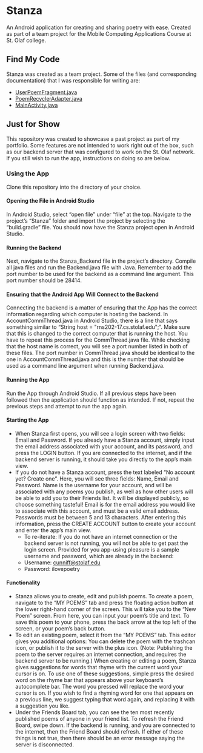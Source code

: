 # Stanza
An Android application for creating and sharing poetry with ease. Created as part of a team project for the Mobile Computing Applications Course at St. Olaf college.

## Find My Code
Stanza was created as a team project. Some of the files (and corresponding documentation) that I was responsible for writing are:
* [UserPoemFragment.java](./Stanza/app/src/main/java/com/example/stanza/UserPoemFragment.java)
* [PoemRecyclerAdapter.java](./Stanza/app/src/main/java/com/example/stanza/PoemRecyclerAdapter.java)
* [MainActivity.java](./Stanza/app/src/main/java/com/example/stanza/MainActivity.java)

## Just for Show
This repository was created to showcase a past project as part of my portfolio. Some features are not intended to work right out of the box, such as our backend server that was configured to work on the St. Olaf network. If you still wish to run the app, instructions on doing so are below.

### Using the App


Clone this repository into the directory of your choice.

#### Opening the File in Android Studio
In Android Studio, select “open file” under “file” at the top. Navigate to the project’s “Stanza” folder and import the project by selecting the “build.gradle” file. You should now have the Stanza project open in Android Studio.

#### Running the Backend
Next, navigate to the Stanza_Backend file in the project’s directory. Compile all java files and run the Backend.java file with Java. Remember to add the port number to be used for the backend as a command line argument. This port number should be 28414.

#### Ensuring that the Android App Will Connect to the Backend
Connecting the backend is a matter of ensuring that the App has the correct information regarding which computer is hosting the backend. In AccountCommThread.java in Android Studio, there is a line that says something similar to “String host = "rns202-17.cs.stolaf.edu";”. Make sure that this is changed to the correct computer that is running the host. You have to repeat this process for the CommThread.java file. While checking that the host name is correct, you will see a port number listed in both of these files. The port number in CommThread.java should be identical to the one in AccountCommThread.java and this is the number that should be used as a command line argument when running Backend.java.

#### Running the App
Run the App through Android Studio. If all previous steps have been followed then the application should function as intended. If not, repeat the previous steps and attempt to run the app again.

#### Starting the App
* When Stanza first opens, you will see a login screen with two fields: Email and Password. If you already have a Stanza account, simply input the email address associated with your account, and its password, and press the LOGIN button. If you are connected to the internet, and if the backend server is running, it should take you directly to the app’s main view.
* If you do not have a Stanza account, press the text labeled “No account yet? Create one”. Here, you will see three fields: Name, Email and Password. Name is the username for your account, and will be associated with any poems you publish, as well as how other users will be able to add you to their Friends list. It will be displayed publicly, so choose something tasteful! Email is for the email address you would like to associate with this account, and must be a valid email address. Passwords must be between 5 and 13 characters. After entering this information, press the CREATE ACCOUNT button to create your account and enter the app’s main view.
  * To re-iterate: If you do not have an internet connection or the backend server is not running, you will not be able to get past the login screen. Provided for you app-using pleasure is a sample username and password, which are already in the backend:
  * Username: cunniff@stolaf.edu
  * Password: ilovepoetry

#### Functionality
* Stanza allows you to create, edit and publish poems. To create a poem, navigate to the “MY POEMS” tab and press the floating action button at the lower right-hand corner of the screen. This will take you to the “New Poem” screen. From here, you can input your poem’s title and text. To save this poem to your phone, press the back arrow at the top left of the screen, or your poem’s back button.
* To edit an existing poem, select it from the “MY POEMS” tab. This editor gives you additional options: You can delete the poem with the trashcan icon, or publish it to the server with the plus icon. (Note: Publishing the poem to the server requires an internet connection, and requires the backend server to be running.)
When creating or editing a poem, Stanza gives suggestions for words that rhyme with the current word your cursor is on. To use one of these suggestions, simple press the desired word on the rhyme bar that appears above your keyboard’s autocomplete bar. The word you pressed will replace the word your cursor is on. If you wish to find a rhyming word for one that appears on a previous line, we suggest typing that word again, and replacing it with a suggestion you like.
* Under the Friends Board tab, you can see the ten most recently published poems of anyone in your friend list. To refresh the Friend Board, swipe down. If the backend is running, and you are connected to the internet, then the Friend Board should refresh. If either of these things is not true, then there should be an error message saying the server is disconnected.
